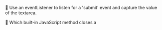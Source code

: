 🎁 Use an eventListener to listen for a 'submit' event and capture the value of the textarea.

🎁 Which built-in JavaScript method closes a <dialog> element?

🎁 You can use OpenAI or HuggingFace to complete the AI section of this challenge.

🎁 For OpenAI you will need to use the image generation endpoint, which you can read about in the docs here: https://platform.openai.com/docs/api-reference/images/create

🎁 For HuggingFace, I would recommend using the "stabilityai/stable-diffusion-2" model. You can read up on it here:
https://huggingface.co/tasks/text-to-image

🎁 A lot of the HuggingFace docs are in Python so look out for HuggingFace.js code snippets.

🎁 The above HuggingFace method will provide you with a Blob, and not an image URL. You will need to convert this to Base64. You can google how to do this, but if you get stuck scroll down for some extra help. 👇👇👇👇

#

#

SPOILER: EXTRA HELP BELOW! THIS IS ALMOST CHEATING 😛

#

#

🎁 OK, because getting this to work with HuggingFace is quite challenging, here is some extra help.

1. Use the "stabilityai/stable-diffusion-2" model to generate your image (see code snippet in first HF link above).

2. Step 1 will get you a blob. Convert it using this async function:

   async function blobToBase64(blob) {
   return new Promise((resolve, reject) => {
   const reader = new FileReader();
   reader.onloadend = () => resolve(reader.result);
   reader.onerror = reject;
   reader.readAsDataURL(blob);
   })
   }

So you could take your response and do this to get your URL:
const imageUrl = await blobToBase64(response)

That will give you a special data url. You can use this to render your image. Just use it in the "src" of an <img> element as usual.
